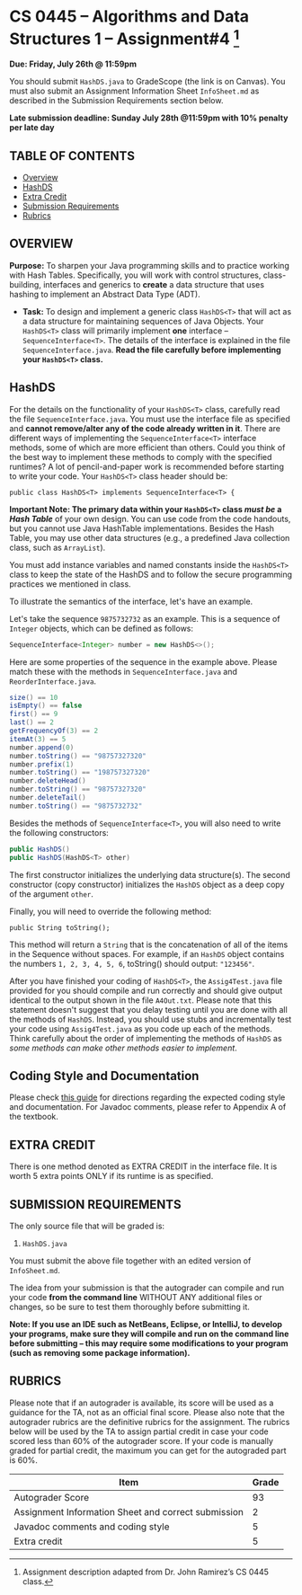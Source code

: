 # CS 0445 – Algorithms and Data Structures 1 – Assignment#4 [^1]

**Due: Friday, July 26th @ 11:59pm**

You should submit `HashDS.java` to GradeScope (the link is on
Canvas). You must also submit an Assignment Information Sheet `InfoSheet.md` as described in the Submission
Requirements section below.

**Late submission deadline: Sunday July 28th @11:59pm with 10% penalty per late day**

## TABLE OF CONTENTS

- [Overview](#overview)
- [HashDS](#HashDS)
- [Extra Credit](#Extra-Credit)
- [Submission Requirements](#submission-requirements)
- [Rubrics](#rubrics)

## OVERVIEW

**Purpose:** To sharpen your Java programming skills and to practice working with Hash Tables. Specifically, you will work with control
structures, class-building, interfaces and generics to **create** a data structure that uses hashing to implement an Abstract Data Type (ADT).

- **Task:** To design and implement a generic class `HashDS<T>` that will act as a data structure for maintaining
sequences of Java Objects. Your `HashDS<T>` class will primarily implement **one** interface –
`SequenceInterface<T>`. The details of the interface is explained in the file `SequenceInterface.java`. **Read the file carefully before implementing
your `HashDS<T>` class.**


[^1]: Assignment description adapted from Dr. John Ramirez’s CS 0445 class.


## HashDS

For the details on the functionality of your `HashDS<T>` class, carefully read the file
`SequenceInterface.java`. You must use the interface file as specified and **cannot remove/alter any of
the code already written in it**. There are different ways of implementing the
`SequenceInterface<T>` interface methods, some of which are more efficient than
others. Could you think of the best way to implement these methods to comply with the specified runtimes? A lot of pencil-and-paper work is
recommended before starting to write your code. Your `HashDS<T>` class header should be:

`public class HashDS<T> implements SequenceInterface<T> {`

**Important Note: The primary data within your `HashDS<T>` class *must be* a _Hash Table_** of your own design. You can use code from the code handouts, but you cannot use Java HashTable implementations. Besides the Hash Table, you may use other data structures (e.g., a predefined Java collection class, such as `ArrayList`).

You must add instance variables and named constants inside the `HashDS<T>` class to keep the state of the HashDS<T> and to follow the secure programming practices we mentioned in class.

To illustrate the semantics of the interface, let's have an example.

Let's take the sequence `9875732732` as an example. This is a sequence of `Integer` objects, which can be defined as follows:

```java
SequenceInterface<Integer> number = new HashDS<>();
```

Here are some properties of the sequence in the example above. Please match these with the methods
in `SequenceInterface.java` and `ReorderInterface.java`.

```java
size() == 10
isEmpty() == false
first() == 9
last() == 2
getFrequencyOf(3) == 2
itemAt(3) == 5
number.append(0)
number.toString() == "98757327320"
number.prefix(1)
number.toString() == "198757327320"
number.deleteHead()
number.toString() == "98757327320"
number.deleteTail()
number.toString() == "9875732732"
```

Besides the methods of `SequenceInterface<T>`, you will also need to write the following constructors:

```java
public HashDS()
public HashDS(HashDS<T> other)
```

The first constructor initializes the underlying data structure(s). The second constructor (copy constructor) initializes the `HashDS` object as a deep copy of the argument `other`.

Finally, you will need to override the following method:

`public String toString();`

This method will return a `String` that is the concatenation of all of the items in the Sequence without spaces. For example, if an `HashDS` object contains the numbers `1, 2, 3, 4, 5, 6`, toString() should output: `"123456"`.


After you have finished your coding of `HashDS<T>`, the `Assig4Test.java` file provided for you should compile and run correctly and should give output identical to the output shown in the file `A4Out.txt`. Please note that this statement doesn't suggest that you delay testing until you are done with all the methods of `HashDS`. Instead, you should use stubs and incrementally test your code using `Assig4Test.java` as you code up each of the methods. Think carefully about the order of implementing the methods of `HashDS` as _some methods can make other methods easier to implement_.


## Coding Style and Documentation

Please check [this guide](https://introcs.cs.princeton.edu/java/11style/) for directions regarding the expected coding style and documentation. For Javadoc comments, please refer to Appendix A of the textbook.

## EXTRA CREDIT

There is one method denoted as EXTRA CREDIT in the interface file. It is worth 5 extra points ONLY if its runtime is as specified.

## SUBMISSION REQUIREMENTS

The only source file that will be graded is:

1. `HashDS.java`

You must submit the above file together with an edited version of `InfoSheet.md`.

The idea from your submission is that the autograder can compile and run your code **from the command line** WITHOUT ANY additional files or changes, so be
sure to test them thoroughly before submitting it.

**Note: If you use an IDE such as NetBeans, Eclipse, or IntelliJ, to develop your programs, make sure
they will compile and run on the command line before submitting – this may require some
modifications to your program (such as removing some package information).**


## RUBRICS

Please note that if an autograder is available, its score will be used as a guidance for the TA, not as an official final score. Please also note that the autograder rubrics are the definitive rubrics for the assignment. The rubrics below will be used by the TA to assign partial credit in case your code scored less than 60% of the autograder score. If your code is manually graded for partial credit, the maximum you can get for the autograded part is 60%.

| Item | Grade |
|------|-------|
|Autograder Score| 93|
|Assignment Information Sheet and correct submission | 2 |
| Javadoc comments and coding style  | 5 |
| Extra credit  | 5 |
